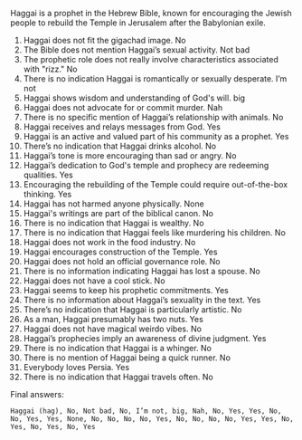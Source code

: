 Haggai is a prophet in the Hebrew Bible, known for encouraging the Jewish people to rebuild the Temple in Jerusalem after the Babylonian exile.

1. Haggai does not fit the gigachad image. No
2. The Bible does not mention Haggai’s sexual activity. Not bad
3. The prophetic role does not really involve characteristics associated with "rizz." No
4. There is no indication Haggai is romantically or sexually desperate. I’m not
5. Haggai shows wisdom and understanding of God's will. big
6. Haggai does not advocate for or commit murder. Nah
7. There is no specific mention of Haggai’s relationship with animals. No
8. Haggai receives and relays messages from God. Yes
9. Haggai is an active and valued part of his community as a prophet. Yes
10. There’s no indication that Haggai drinks alcohol. No
11. Haggai’s tone is more encouraging than sad or angry. No
12. Haggai’s dedication to God's temple and prophecy are redeeming qualities. Yes
13. Encouraging the rebuilding of the Temple could require out-of-the-box thinking. Yes
14. Haggai has not harmed anyone physically. None
15. Haggai's writings are part of the biblical canon. No
16. There is no indication that Haggai is wealthy. No
17. There is no indication that Haggai feels like murdering his children. No
18. Haggai does not work in the food industry. No
19. Haggai encourages construction of the Temple. Yes
20. Haggai does not hold an official governance role. No
21. There is no information indicating Haggai has lost a spouse. No
22. Haggai does not have a cool stick. No
23. Haggai seems to keep his prophetic commitments. Yes
24. There is no information about Haggai’s sexuality in the text. Yes
25. There’s no indication that Haggai is particularly artistic. No
26. As a man, Haggai presumably has two nuts. Yes
27. Haggai does not have magical weirdo vibes. No
28. Haggai’s prophecies imply an awareness of divine judgment. Yes
29. There is no indication that Haggai is a whinger. No
30. There is no mention of Haggai being a quick runner. No
31. Everybody loves Persia. Yes
32. There is no indication that Haggai travels often. No

Final answers:

```Haggai (hag), No, Not bad, No, I’m not, big, Nah, No, Yes, Yes, No, No, Yes, Yes, None, No, No, No, No, Yes, No, No, No, No, Yes, Yes, No, Yes, No, Yes, No, Yes```